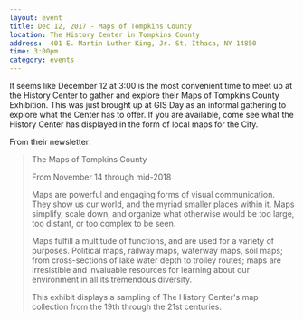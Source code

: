 ```yaml
---
layout: event
title: Dec 12, 2017 - Maps of Tompkins County
location: The History Center in Tompkins County
address:  401 E. Martin Luther King, Jr. St, Ithaca, NY 14850
time: 3:00pm
category: events
---
```


It seems like December 12 at 3:00 is the most convenient time to meet up
at the History Center to gather and explore their Maps of Tompkins County
Exhibition. This was just brought up at GIS Day as an informal gathering
to explore what the Center has to offer. If you are available, come see
what the History Center has displayed in the form of local maps for the
City.

From their newsletter:
> The Maps of Tompkins County
>
> From November 14 through mid-2018
>
> Maps are powerful and engaging forms of visual communication. They show us our world, and the myriad smaller places within it. Maps simplify, scale down, and organize what otherwise would be too large, too distant, or too complex to be seen. 
>
> Maps fulfill a multitude of functions, and are used for a variety of purposes. Political maps, railway maps, waterway maps, soil maps; from cross-sections of lake water depth to trolley routes; maps are irresistible and invaluable resources for learning about our environment in all its tremendous diversity. 
>
> This exhibit displays a sampling of The History Center's map collection from the 19th through the 21st centuries.
